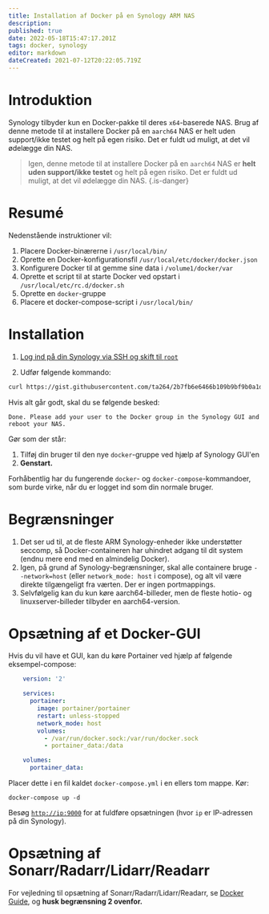 ```yaml
---
title: Installation af Docker på en Synology ARM NAS
description: 
published: true
date: 2022-05-18T15:47:17.201Z
tags: docker, synology
editor: markdown
dateCreated: 2021-07-12T20:22:05.719Z
---
```


# Introduktion

Synology tilbyder kun en Docker-pakke til deres `x64`-baserede NAS. Brug af denne metode til at installere Docker på en `aarch64` NAS er helt uden support/ikke testet og helt på egen risiko. Det er fuldt ud muligt, at det vil ødelægge din NAS.

> Igen, denne metode til at installere Docker på en `aarch64` NAS er **helt uden support/ikke testet** og helt på egen risiko. Det er fuldt ud muligt, at det vil ødelægge din NAS. {.is-danger}

# Resumé

Nedenstående instruktioner vil:

1. Placere Docker-binærerne i `/usr/local/bin/`
1. Oprette en Docker-konfigurationsfil `/usr/local/etc/docker/docker.json`
1. Konfigurere Docker til at gemme sine data i `/volume1/docker/var`
1. Oprette et script til at starte Docker ved opstart i `/usr/local/etc/rc.d/docker.sh`
1. Oprette en `docker`-gruppe
1. Placere et docker-compose-script i `/usr/local/bin/`

# Installation

1. [Log ind på din Synology via SSH og skift til `root`](https://kb.synology.com/en-global/DSM/tutorial/How_to_login_to_DSM_with_root_permission_via_SSH_Telnet)

1. Udfør følgende kommando:

```bash
curl https://gist.githubusercontent.com/ta264/2b7fb6e6466b109b9bf9b0a1d91ebedc/raw/b76a28d25d0abd0d27a0c9afaefa0d499eb87d3d/get-docker.sh | sh
```

Hvis alt går godt, skal du se følgende besked:

```none
Done. Please add your user to the Docker group in the Synology GUI and reboot your NAS.
```

Gør som der står:

1. Tilføj din bruger til den nye `docker`-gruppe ved hjælp af Synology GUI'en
1. **Genstart.**

Forhåbentlig har du fungerende `docker`- og `docker-compose`-kommandoer, som burde virke, når du er logget ind som din normale bruger.

# Begrænsninger

1. Det ser ud til, at de fleste ARM Synology-enheder ikke understøtter seccomp, så Docker-containeren har uhindret adgang til dit system (endnu mere end med en almindelig Docker).
1. Igen, på grund af Synology-begrænsninger, skal alle containere bruge `--network=host` (eller `network_mode: host` i compose), og alt vil være direkte tilgængeligt fra værten. Der er ingen portmappings.
1. Selvfølgelig kan du kun køre aarch64-billeder, men de fleste hotio- og linuxserver-billeder tilbyder en aarch64-version.

# Opsætning af et Docker-GUI

Hvis du vil have et GUI, kan du køre Portainer ved hjælp af følgende eksempel-compose:

```yml
    version: '2'

    services:
      portainer:
        image: portainer/portainer
        restart: unless-stopped
        network_mode: host
        volumes:
          - /var/run/docker.sock:/var/run/docker.sock
          - portainer_data:/data

    volumes:
      portainer_data:
```

Placer dette i en fil kaldet `docker-compose.yml` i en ellers tom mappe. Kør:

```shell
docker-compose up -d
```

Besøg [`http://ip:9000`](http://ip:9000) for at fuldføre opsætningen (hvor `ip` er IP-adressen på din Synology).

# Opsætning af Sonarr/Radarr/Lidarr/Readarr

For vejledning til opsætning af Sonarr/Radarr/Lidarr/Readarr, se [Docker Guide](/docker-guide), og **husk begrænsning 2 ovenfor.**
